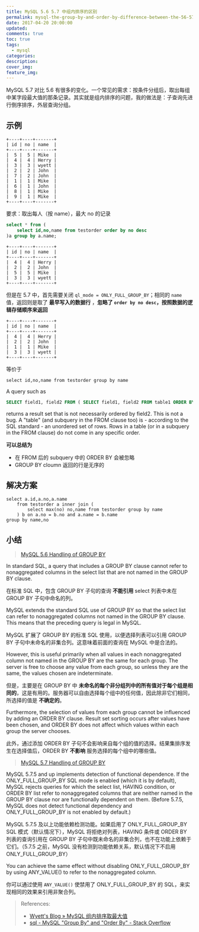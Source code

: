 ```yaml
---
title: MySQL 5.6 5.7 中组内排序的区别
permalink: mysql-the-group-by-and-order-by-difference-between-the-56-57
date: 2017-04-20 20:00:00
updated:
comments: true
toc: true
tags:
  - mysql
categories:
description:
cover_img:
feature_img:
---
```


MySQL 5.7 对比 5.6 有很多的变化。一个常见的需求：按条件分组后，取出每组中某字段最大值的那条记录。其实就是组内排序的问题，我的做法是：子查询先进行倒序排序，外层查询分组。

## 示例

```
+----+----+-------+
| id | no | name  |
+----+----+-------+
|  5 |  5 | Mike  |
|  4 |  4 | Herry |
|  3 |  3 | wyett |
|  2 |  2 | John  |
|  7 |  2 | John  |
|  1 |  1 | Mike  |
|  6 |  1 | John  |
|  8 |  1 | Mike  |
|  9 |  1 | Mike  |
+----+----+-------+
```

要求：取出每人（按 name），最大 no 的记录

```sql
select * from (
    select id,no,name from testorder order by no desc
)a group by a.name;
```

```
+----+----+-------+
| id | no | name  |
+----+----+-------+
|  4 |  4 | Herry |
|  2 |  2 | John  |
|  5 |  5 | Mike  |
|  3 |  3 | wyett |
+----+----+-------+
```

但是在 5.7 中，首先需要关闭 `ql_mode = ONLY_FULL_GROUP_BY`；相同的 `name` 值，返回则是取了 **最早写入的数据行** ，**忽略了 `order by no desc`，按照数据的逻辑存储顺序来返回**

```
+----+----+-------+
| id | no | name  |
+----+----+-------+
|  4 |  4 | Herry |
|  2 |  2 | John  |
|  1 |  1 | Mike  |
|  3 |  3 | wyett |
+----+----+-------+
```

等价于

```
select id,no,name from testorder group by name
```

<!--more -->

A query such as

```sql
SELECT field1, field2 FROM ( SELECT field1, field2 FROM table1 ORDER BY field2 ) alias
```

returns a result set that is not necessarily ordered by field2. This is not a bug.
A "table" (and subquery in the FROM clause too) is - according to the SQL standard - an unordered set of rows.
Rows in a table (or in a subquery in the FROM clause) do not come in any specific order.

**可以总结为**

- 在 FROM 后的 subquery 中的 ORDER BY 会被忽略
- GROUP BY cloumn 返回的行是无序的

## 解决方案

```
select a.id,a.no,a.name
    from testorder a inner join (
        select max(no) no,name from testorder group by name
    ) b on a.no = b.no and a.name = b.name
group by name,no
```

## 小结

> [MySQL 5.6 Handling of GROUP BY](https://dev.mysql.com/doc/refman/5.6/en/group-by-handling.html)

In standard SQL, a query that includes a GROUP BY clause cannot refer to nonaggregated columns in the select list that are not named in the GROUP BY clause.

在标准 SQL 中，包含 GROUP BY 子句的查询 **不能引用** select 列表中未在 GROUP BY 子句中命名的列。

MySQL extends the standard SQL use of GROUP BY so that the select list can refer to nonaggregated columns not named in the GROUP BY clause. This means that the preceding query is legal in MySQL.

MySQL 扩展了 GROUP BY 的标准 SQL 使用，以便选择列表可以引用 GROUP BY 子句中未命名的非集合列。这意味着前面的查询在 MySQL 中是合法的。

However, this is useful primarily when all values in each nonaggregated column not named in the GROUP BY are the same for each group. The server is free to choose any value from each group, so unless they are the same, the values chosen are indeterminate.

但是，主要是在 GROUP BY 中 **未命名的每个非分组列中的所有值对于每个组是相同的**，这是有用的。服务器可以自由选择每个组中的任何值，因此除非它们相同，所选择的值是 **不确定的**。

Furthermore, the selection of values from each group cannot be influenced by adding an ORDER BY clause. Result set sorting occurs after values have been chosen, and ORDER BY does not affect which values within each group the server chooses.

此外，通过添加 ORDER BY 子句不会影响来自每个组的值的选择。结果集排序发生在选择值后，ORDER BY **不影响** 服务选择的每个组中的哪些值。

> [MySQL 5.7 Handling of GROUP BY](https://dev.mysql.com/doc/refman/5.7/en/group-by-handling.html)

MySQL 5.7.5 and up implements detection of functional dependence. If the ONLY_FULL_GROUP_BY SQL mode is enabled (which it is by default), MySQL rejects queries for which the select list, HAVING condition, or ORDER BY list refer to nonaggregated columns that are neither named in the GROUP BY clause nor are functionally dependent on them. (Before 5.7.5, MySQL does not detect functional dependency and ONLY_FULL_GROUP_BY is not enabled by default.)

MySQL 5.7.5 及以上功能依赖检测功能。如果启用了 ONLY_FULL_GROUP_BY SQL 模式（默认情况下），MySQL 将拒绝对列表，HAVING 条件或 ORDER BY 列表的查询引用在 GROUP BY 子句中既未命名的非集合列，也不在功能上依赖于它们。（5.7.5 之前，MySQL 没有检测到功能依赖关系，默认情况下不启用 ONLY_FULL_GROUP_BY）

You can achieve the same effect without disabling ONLY_FULL_GROUP_BY by using ANY_VALUE() to refer to the nonaggregated column.

你可以通过使用 `ANY_VALUE()` 使禁用了 ONLY_FULL_GROUP_BY 的 SQL，来实现相同的效果来引用非聚合列。

> References:
>
> - [Wyett&#039;s Blog &raquo; MySQL 组内排序取最大值](http://mysqlwyett.com/blog/2017/01/17/max_values_in_group_by/)
> - [sql - MySQL &quot;Group By&quot; and &quot;Order By&quot; - Stack Overflow](http://stackoverflow.com/questions/1066453/mysql-group-by-and-order-by)
